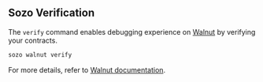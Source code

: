 ## Sozo Verification

The `verify` command enables debugging experience on [Walnut](https://walnut.dev) by verifying your contracts.

```sh
sozo walnut verify
```

For more details, refer to [Walnut documentation]( https://docs.walnut.dev/overview/debug-dojo-with-walnut).
